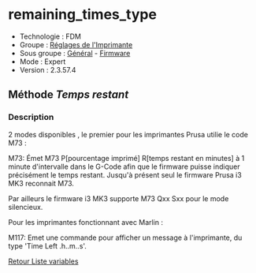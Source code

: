 # remaining_times_type

* Technologie : FDM
* Groupe : [Réglages de l'Imprimante](../printer_settings/printer_settings.md)
* Sous groupe : [Général](../printer_settings/printer_settings.md#général) - [Firmware](../printer_settings/printer_settings.md#firmware)
* Mode : Expert
* Version : 2.3.57.4

## Méthode *Temps restant*

### Description

2 modes disponibles , le premier pour les imprimantes Prusa utilie le code M73 :

M73: Émet M73 P[pourcentage imprimé] R[temps restant en minutes] à 1 minute d'intervalle dans le G-Code afin que le firmware puisse indiquer précisément le temps restant. Jusqu'à présent seul le firmware Prusa i3 MK3 reconnait M73. 

Par ailleurs le firmware i3 MK3 supporte M73 Qxx Sxx pour le mode silencieux.

Pour les imprimantes fonctionnant avec Marlin : 

M117: Emet une commande pour afficher un message à l'imprimante, du type 'Time Left .h..m..s'.

[Retour Liste variables](variable_list.md)
